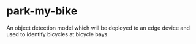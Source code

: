 # park-my-bike
An object detection model which will be deployed to an edge device and used to identify bicycles at bicycle bays.
